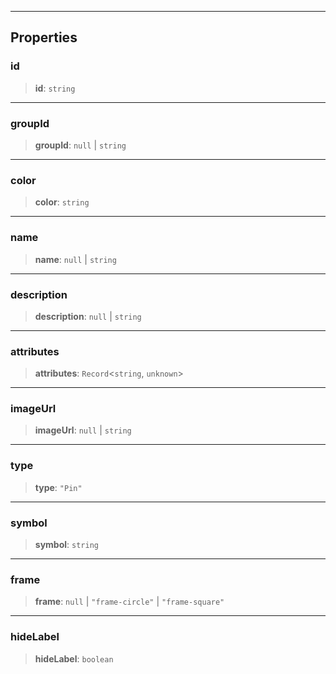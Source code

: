 ***

## Properties

### id

> **id**: `string`

***

### groupId

> **groupId**: `null` | `string`

***

### color

> **color**: `string`

***

### name

> **name**: `null` | `string`

***

### description

> **description**: `null` | `string`

***

### attributes

> **attributes**: `Record`\<`string`, `unknown`>

***

### imageUrl

> **imageUrl**: `null` | `string`

***

### type

> **type**: `"Pin"`

***

### symbol

> **symbol**: `string`

***

### frame

> **frame**: `null` | `"frame-circle"` | `"frame-square"`

***

### hideLabel

> **hideLabel**: `boolean`

